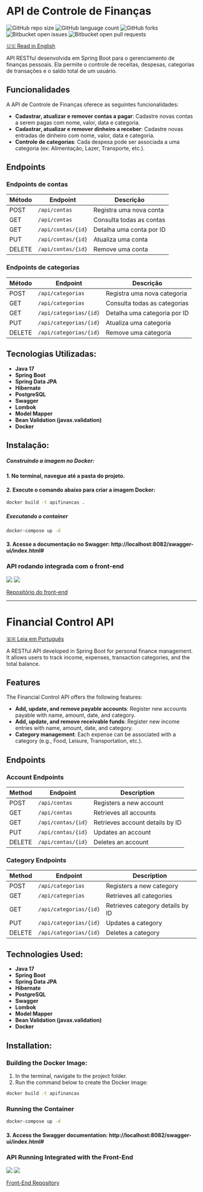 # API de Controle de Finanças
![GitHub repo size](https://img.shields.io/github/repo-size/samuelmsilva2v/apiFinancas?style=for-the-badge)
![GitHub language count](https://img.shields.io/github/languages/count/samuelmsilva2v/apiFinancas?style=for-the-badge)
![GitHub forks](https://img.shields.io/github/forks/samuelmsilva2v/apiFinancas?style=for-the-badge)
![Bitbucket open issues](https://img.shields.io/bitbucket/issues/samuelmsilva2v/apiFinancas?style=for-the-badge)
![Bitbucket open pull requests](https://img.shields.io/bitbucket/pr-raw/samuelmsilva2v/apiFinancas?style=for-the-badge)

[🇺🇸 Read in English](#financial-control-api)

API RESTful desenvolvida em Spring Boot para o gerenciamento de finanças pessoais. Ela permite o controle de receitas, despesas, categorias de transações e o saldo total de um usuário.

## Funcionalidades

A API de Controle de Finanças oferece as seguintes funcionalidades:

- **Cadastrar, atualizar e remover contas a pagar**: Cadastre novas contas a serem pagas com nome, valor, data e categoria.
- **Cadastrar, atualizar e remover dinheiro a receber**: Cadastre novas entradas de dinheiro com nome, valor, data e categoria.
- **Controle de categorias**: Cada despesa pode ser associada a uma categoria (ex: Alimentação, Lazer, Transporte, etc.).

## Endpoints

### Endpoints de contas
| Método | Endpoint           | Descrição                |
|--------|--------------------|--------------------------|
| POST   | `/api/contas`      | Registra uma nova conta  |
| GET    | `/api/contas`      | Consulta todas as contas |
| GET    | `/api/contas/{id}` | Detalha uma conta por ID |
| PUT    | `/api/contas/{id}` | Atualiza uma conta       |
| DELETE | `/api/contas/{id}` | Remove uma conta         |

### Endpoints de categorias
| Método | Endpoint               | Descrição                    |
|--------|------------------------|------------------------------|
| POST   | `/api/categorias`      | Registra uma nova categoria  |
| GET    | `/api/categorias`      | Consulta todas as categorias |
| GET    | `/api/categorias/{id}` | Detalha uma categoria por ID |
| PUT    | `/api/categorias/{id}` | Atualiza uma categoria       |
| DELETE | `/api/categorias/{id}` | Remove uma categoria         |

## Tecnologias Utilizadas:
- **Java 17**
- **Spring Boot**
- **Spring Data JPA**
- **Hibernate**
- **PostgreSQL**
- **Swagger**
- **Lombok**
- **Model Mapper**
- **Bean Validation (javax.validation)**
- **Docker**

## Instalação:

##### Construindo a imagem no Docker:
#### 1. No terminal, navegue até a pasta do projeto.
#### 2. Execute o comando abaixo para criar a imagem Docker:
```bash
docker build -t apifinancas .
```
##### Executando o container
```bash
docker-compose up -d
```

#### 3. Acesse a documentação no Swagger: http://localhost:8082/swagger-ui/index.html#

### API rodando integrada com o front-end
![](https://github.com/samuelmsilva2v/assets/blob/main/apiFinancas/Captura%20de%20tela%202024-10-31%20184207.png)
![](https://github.com/samuelmsilva2v/assets/blob/main/apiFinancas/Captura%20de%20tela%202024-10-31%20184231.png)

[Repositório do front-end](https://github.com/samuelmsilva2v/webFinancas)

---

# Financial Control API

[🇧🇷 Leia em Português](#api-de-controle-de-finanças)

A RESTful API developed in Spring Boot for personal finance management. It allows users to track income, expenses, transaction categories, and the total balance.

## Features

The Financial Control API offers the following features:

- **Add, update, and remove payable accounts**: Register new accounts payable with name, amount, date, and category.
- **Add, update, and remove receivable funds**: Register new income entries with name, amount, date, and category.
- **Category management**: Each expense can be associated with a category (e.g., Food, Leisure, Transportation, etc.).

## Endpoints

### Account Endpoints
| Method | Endpoint              | Description                   |
|--------|-----------------------|-------------------------------|
| POST   | `/api/contas`         | Registers a new account       |
| GET    | `/api/contas`         | Retrieves all accounts        |
| GET    | `/api/contas/{id}`    | Retrieves account details by ID |
| PUT    | `/api/contas/{id}`    | Updates an account            |
| DELETE | `/api/contas/{id}`    | Deletes an account            |

### Category Endpoints
| Method | Endpoint              | Description                   |
|--------|-----------------------|-------------------------------|
| POST   | `/api/categorias`     | Registers a new category      |
| GET    | `/api/categorias`     | Retrieves all categories      |
| GET    | `/api/categorias/{id}`| Retrieves category details by ID |
| PUT    | `/api/categorias/{id}`| Updates a category            |
| DELETE | `/api/categorias/{id}`| Deletes a category            |

## Technologies Used:
- **Java 17**
- **Spring Boot**
- **Spring Data JPA**
- **Hibernate**
- **PostgreSQL**
- **Swagger**
- **Lombok**
- **Model Mapper**
- **Bean Validation (javax.validation)**
- **Docker**

## Installation:

### Building the Docker Image:
1. In the terminal, navigate to the project folder.
2. Run the command below to create the Docker image:
```bash
docker build -t apifinancas
```

### Running the Container
```bash
docker-compose up -d
```

#### 3. Access the Swagger documentation: http://localhost:8082/swagger-ui/index.html#

### API Running Integrated with the Front-End
![](https://github.com/samuelmsilva2v/assets/blob/main/apiFinancas/Captura%20de%20tela%202024-10-31%20184207.png)
![](https://github.com/samuelmsilva2v/assets/blob/main/apiFinancas/Captura%20de%20tela%202024-10-31%20184231.png)

[Front-End Repository](https://github.com/samuelmsilva2v/webFinancas)


